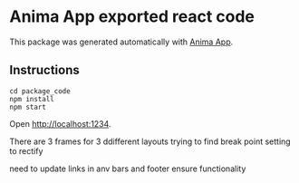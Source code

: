 # Anima App exported react code
This package was generated automatically with [Anima App](https://www.animaapp.com).
## Instructions
```
cd package_code
npm install
npm start
```
Open [http://localhost:1234](http://localhost:1234).



There are 3 frames for 3 ddifferent layouts
trying to find break point setting to rectify

need to update links in anv bars and footer ensure functionality
